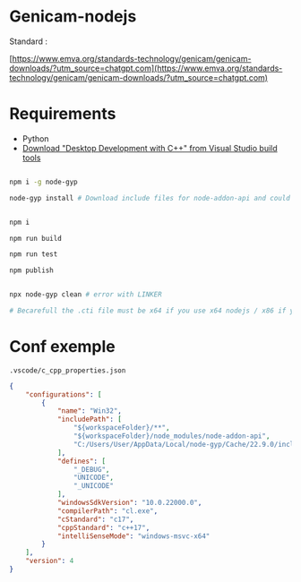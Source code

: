 # Genicam-nodejs

Standard : 

[https://www.emva.org/standards-technology/genicam/genicam-downloads/?utm_source=chatgpt.com](https://www.emva.org/standards-technology/genicam/genicam-downloads/?utm_source=chatgpt.com)


# Requirements
- Python 
- [Download "Desktop Development with C++" from Visual Studio build tools](https://visualstudio.microsoft.com/visual-cpp-build-tools/)


```` bash

npm i -g node-gyp

node-gyp install # Download include files for node-addon-api and could be use in VSCODE config "C:/Users/User/AppData/Local/node-gyp/Cache/22.9.0/include/node"


npm i 

npm run build

npm run test

npm publish


npx node-gyp clean # error with LINKER

# Becarefull the .cti file must be x64 if you use x64 nodejs / x86 if you use x86 nodejs

````


# Conf exemple

`.vscode/c_cpp_properties.json`

```` json
{
    "configurations": [
        {
            "name": "Win32",
            "includePath": [
                "${workspaceFolder}/**",
                "${workspaceFolder}/node_modules/node-addon-api",
                "C:/Users/User/AppData/Local/node-gyp/Cache/22.9.0/include/node"
            ], 
            "defines": [
                "_DEBUG",
                "UNICODE",
                "_UNICODE"
            ],
            "windowsSdkVersion": "10.0.22000.0",
            "compilerPath": "cl.exe",
            "cStandard": "c17",
            "cppStandard": "c++17",
            "intelliSenseMode": "windows-msvc-x64"
        }
    ],
    "version": 4
}

````